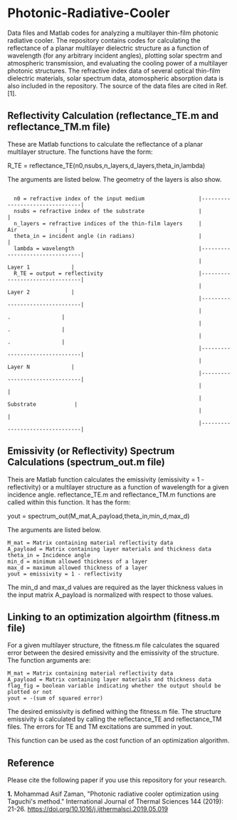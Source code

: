 # Photonic-Radiative-Cooler
Data files and Matlab codes for analyzing a multilayer thin-film photonic radiative cooler. The repository contains codes for calculating the reflectance of a planar multilayer dielectric structure as a function of wavelength (for any arbitrary incident angles), plotting solar spectrm and atmospheric transmission, and evaluating the cooling power of a multilayer photonic structures. The refractive index data of several optical thin-film dielectric materials, solar spectrum data, atomospheric absorption data is also included in the repository. The source of the data files are cited in Ref. [1]. 



## Reflectivity Calculation (reflectance_TE.m and reflectance_TM.m file)

These are Matlab functions to calculate the reflectance of a planar multilayer structure. The functions have the form: 

R_TE = reflectance_TE(n0,nsubs,n_layers,d_layers,theta_in,lambda)

The arguments are listed below. The geometry of the layers is also show.

```                                                            

  n0 = refractive index of the input medium                 |--------------------------------|
  nsubs = refractive index of the substrate                 |                                |
  n_layers = refractive indices of the thin-film layers     |              Air               |  
  theta_in = incident angle (in radians)                    |                                |  
  lambda = wavelength                                       |--------------------------------| 
                                                            |            Layer 1             |
  R_TE = output = reflectivity                              |--------------------------------|
                                                            |            Layer 2             |
                                                            |--------------------------------|
                                                            |               .                |
                                                            |               .                |
                                                            |               .                |
                                                            |--------------------------------|
                                                            |            Layer N             |  
                                                            |--------------------------------|
                                                            |                                |
                                                            |           Substrate            |   
                                                            |                                |   
                                                            |--------------------------------|
```



## Emissivity (or Reflectivity) Spectrum Calculations (spectrum_out.m file)

Theis are Matlab function calculates the emissivity (emissivity = 1 - reflectivity) or a multilayer structure as a function of wavelength for a given incidence angle. reflectance_TE.m and reflectance_TM.m  functions are called within this function. It has the form:

yout = spectrum_out(M_mat,A_payload,theta_in,min_d,max_d)

The arguments are listed below. 
```
M_mat = Matrix containing material reflectivity data
A_payload = Matrix containing layer materials and thickness data
theta_in = Incidence angle
min_d = minimum allowed thickness of a layer
max_d = maximum allowed thickness of a layer
yout = emissivity = 1 - reflectivity
```

The min_d and max_d values are required as the layer thickness values in the input matrix A_payload is normalized with respect to those values. 



## Linking to an optimization algoirthm (fitness.m file)

For a given multilayer structure, the fitness.m file calculates the squared error between the desired emissivity and the emissivity of the structure. The function arguments are:

```
M_mat = Matrix containing material reflectivity data
A_payload = Matrix containing layer materials and thickness data
flag_fig = boolean variable indicating whether the output should be plotted or not
yout = -(sum of squared error)
```
The desired emissivity is defined withing the fitness.m file. The structure emissivity is calculated by calling the reflectance_TE and reflectance_TM files. The errors for TE and TM excitations are summed in yout. 

This function can be used as the cost function of an optimization algorithm.




## Reference
Please cite the following paper if you use this repository for your research.

**1.** Mohammad Asif Zaman, "Photonic radiative cooler optimization using Taguchi's method." International Journal of Thermal Sciences 144 (2019): 21-26. https://doi.org/10.1016/j.ijthermalsci.2019.05.019
